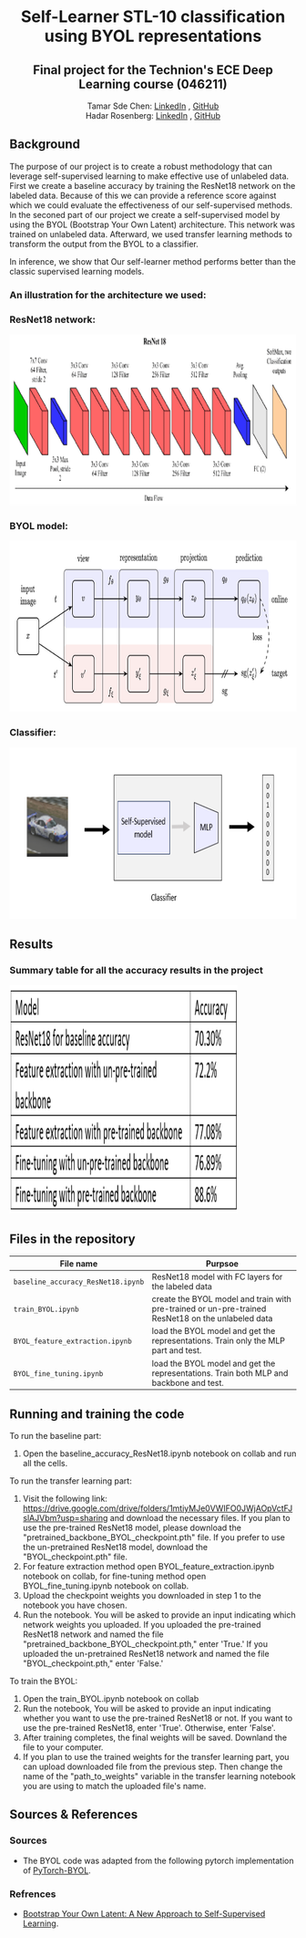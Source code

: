 
<h1 align="center">Self-Learner STL-10 classification using BYOL representations</h1>
<h2 align="center">Final project for the Technion's ECE Deep Learning course (046211)
</h2> 

  <p align="center">
    Tamar Sde Chen: <a href="https://www.linkedin.com/in/tamar-sde-chen">LinkedIn</a> , <a href="https://github.com/TamarSdeChen">GitHub</a>
  <br>
    Hadar Rosenberg: <a href="https://www.linkedin.com/in/hadarrosenberg">LinkedIn</a> , <a href="https://github.com/HadarRosenberg">GitHub</a>
  </p>


## Background
The purpose of our project is to create a robust methodology that can
leverage self-supervised learning to make effective use of unlabeled data.
First we create a baseline accuracy by training the ResNet18 network on the labeled data.
Because of this we can provide a reference score against which we could evaluate the effectiveness of our
self-supervised methods.
In the seconed part of our project we create a self-supervised model by using the BYOL 
(Bootstrap Your Own Latent) architecture. This network was trained on unlabeled data.
Afterward, we used transfer learning methods to transform the output from the BYOL to a classifier.

In inference, we show that Our self-learner method performs better than the classic supervised learning models.
### An illustration for the architecture we used:
### ResNet18 network: 
<img src="/images/ResNet-18-architecture-20.png" width="550" height="300" />

### BYOL model: 
<img src="./images/BYOL.png" width="550" height="300" />

### Classifier:
<img src="./images/classifier.png" width="550" height="300" />

## Results
###  Summary table for all the accuracy results in the project
<img src="./images/results.png" width="400" height="400" />


## Files in the repository

| File name                          | Purpsoe                                                                                                                                         |
|------------------------------------|-------------------------------------------------------------------------------------------------------------------------------------------------|
| `baseline_accuracy_ResNet18.ipynb` | ResNet18 model with FC layers for the labeled data                                                                                              |
| `train_BYOL.ipynb`                 | create the BYOL model and train with pre-trained or un-pre-trained ResNet18 on the unlabeled data                                               |
| `BYOL_feature_extraction.ipynb`    | load the BYOL model and get the representations. Train only the MLP part and test.                                                              |
| `BYOL_fine_tuning.ipynb`           | load the BYOL model and get the representations. Train both MLP and backbone and test.                                                          |

## Running and training the code

To run the baseline part:
1. Open the baseline_accuracy_ResNet18.ipynb notebook on collab and run all the cells.

To run the transfer learning part:
1. Visit the following link: https://drive.google.com/drive/folders/1mtiyMJe0VWIFO0JWjAOpVctFJslAJVbm?usp=sharing and
download the necessary files. If you plan to use the pre-trained ResNet18 model, please download the 
"pretrained_backbone_BYOL_checkpoint.pth" file. If you prefer to use the un-pretrained ResNet18 model, 
download the "BYOL_checkpoint.pth" file.
2. For feature extraction method open BYOL_feature_extraction.ipynb notebook on collab, for fine-tuning method
open BYOL_fine_tuning.ipynb notebook on collab. 
3. Upload the checkpoint weights you downloaded in step 1 to the notebook you have chosen.
4. Run the notebook. You will be asked to provide an input indicating which network weights you uploaded. 
If you uploaded the pre-trained ResNet18 network and named the file "pretrained_backbone_BYOL_checkpoint.pth," 
enter 'True.' If you uploaded the un-pretrained ResNet18 network and named the file "BYOL_checkpoint.pth," enter
'False.'

To train the BYOL:
1. Open the train_BYOL.ipynb notebook on collab
2. Run the notebook, You will be asked to provide an input indicating whether you want to use the pre-trained ResNet18
or not. If you want to use the pre-trained ResNet18, enter 'True'. Otherwise, enter 'False'.
3. After training completes, the final weights will be saved. Downland the file to your computer.
4. If you plan to use the trained weights for the transfer learning part, you can upload downloaded file from the previous 
step. Then change the name of the "path_to_weights" variable in the transfer learning notebook you are using to match the 
uploaded file's name.


## Sources & References
### Sources
* The BYOL code was adapted from the following pytorch implementation of [PyTorch-BYOL](https://github.com/sthalles/PyTorch-BYOL).
### Refrences
* [Bootstrap Your Own Latent: A New Approach to Self-Supervised Learning](https://arxiv.org/abs/2006.07733). 
